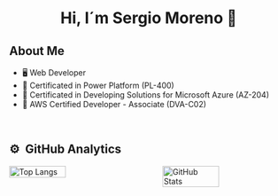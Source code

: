 <div align="center">
<h1 align="center">Hi, I´m Sergio Moreno 👋</h1>
</div>

## About Me

- :desktop_computer: Web Developer
- :closed_book: Certificated in Power Platform (PL-400)
- :green_book: Certificated in Developing Solutions for Microsoft Azure (AZ-204)
- :orange_book: AWS Certified Developer - Associate (DVA-C02)
<br>


## ⚙️ &nbsp;GitHub Analytics

<div style="display: flex; justify-content: space-between;">
    <img src="https://github-readme-stats-eight-theta.vercel.app/api/top-langs/?username=SergioMorenoValiente&hide_progress=true&layout=compact&theme=tokyonight" alt="Top Langs" width="45%">
    <img src="https://github-readme-stats-eight-theta.vercel.app/api?username=SergioMorenoValiente&show_icons=true&theme=tokyonight" alt="GitHub Stats" width="45%">
</div>




